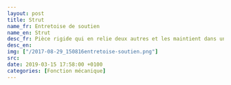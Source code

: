 ```yaml
---
layout: post
title: Strut
name_fr: Entretoise de soutien
name_en: Strut
desc_fr: Pièce rigide qui en relie deux autres et les maintient dans un écartement fixe, assurant une résistance longitudinale.
desc_en: 
img: ["/2017-08-29_150816entretoise-soutien.png"]
src: 
date: 2019-03-15 17:58:00 +0100
categories: [Fonction mécanique]
---
```

